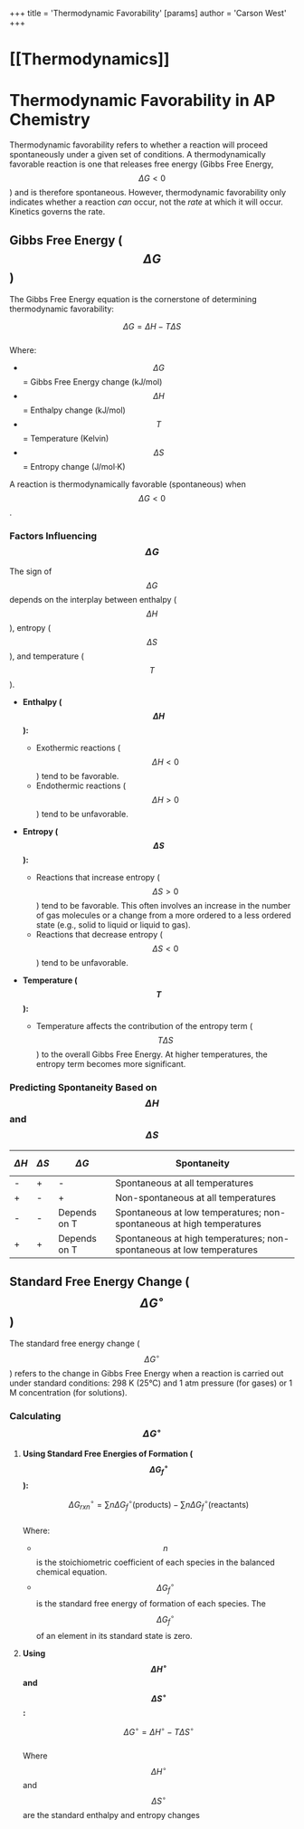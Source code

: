 +++
 title = 'Thermodynamic Favorability'
[params]
	author = 'Carson West'
+++
# [[Thermodynamics]]
# Thermodynamic Favorability in AP Chemistry

Thermodynamic favorability refers to whether a reaction will proceed spontaneously under a given set of conditions.  A thermodynamically favorable reaction is one that releases free energy (Gibbs Free Energy,  $$ \Delta G < 0 $$ ) and is therefore spontaneous.  However, thermodynamic favorability only indicates whether a reaction *can* occur, not the *rate* at which it will occur. Kinetics governs the rate.

## Gibbs Free Energy ( $$ \Delta G $$ )

The Gibbs Free Energy equation is the cornerstone of determining thermodynamic favorability:

 $$ \Delta G = \Delta H - T\Delta S $$  
Where:

*    $$ \Delta G $$  = Gibbs Free Energy change (kJ/mol)
*    $$ \Delta H $$  = Enthalpy change (kJ/mol) 
*    $$ T $$  = Temperature (Kelvin)
*    $$ \Delta S $$  = Entropy change (J/mol·K) 

A reaction is thermodynamically favorable (spontaneous) when  $$ \Delta G < 0 $$ .

### Factors Influencing  $$ \Delta G $$  
The sign of  $$ \Delta G $$  depends on the interplay between enthalpy ( $$ \Delta H $$ ), entropy ( $$ \Delta S $$ ), and temperature ( $$ T $$ ).

*   **Enthalpy ( $$ \Delta H $$ ):**
    *   Exothermic reactions ( $$ \Delta H < 0 $$ ) tend to be favorable.
    *   Endothermic reactions ( $$ \Delta H > 0 $$ ) tend to be unfavorable.

*   **Entropy ( $$ \Delta S $$ ):**
    *   Reactions that increase entropy ( $$ \Delta S > 0 $$ ) tend to be favorable.  This often involves an increase in the number of gas molecules or a change from a more ordered to a less ordered state (e.g., solid to liquid or liquid to gas).
    *   Reactions that decrease entropy ( $$ \Delta S < 0 $$ ) tend to be unfavorable.

*   **Temperature ( $$ T $$ ):**
    *   Temperature affects the contribution of the entropy term ( $$ T\Delta S $$ ) to the overall Gibbs Free Energy. At higher temperatures, the entropy term becomes more significant.

### Predicting Spontaneity Based on  $$ \Delta H $$  and  $$ \Delta S $$  
|  $$ \Delta H $$  |  $$ \Delta S $$  |  $$ \Delta G $$  | Spontaneity |
|---|---|---|---|
| - | + | - | Spontaneous at all temperatures |
| + | - | + | Non-spontaneous at all temperatures |
| - | - | Depends on T | Spontaneous at low temperatures; non-spontaneous at high temperatures |
| + | + | Depends on T | Spontaneous at high temperatures; non-spontaneous at low temperatures |

## Standard Free Energy Change ( $$ \Delta G^\circ $$ )

The standard free energy change ( $$ \Delta G^\circ $$ ) refers to the change in Gibbs Free Energy when a reaction is carried out under standard conditions: 298 K (25°C) and 1 atm pressure (for gases) or 1 M concentration (for solutions).

### Calculating  $$ \Delta G^\circ $$  
1.  **Using Standard Free Energies of Formation ( $$ \Delta G_f^\circ $$ ):**

     $$ \Delta G^\circ_{rxn} = \sum n\Delta G_f^\circ(\text{products}) - \sum n\Delta G_f^\circ(\text{reactants}) $$  
    Where:

    *    $$ n $$  is the stoichiometric coefficient of each species in the balanced chemical equation.
    *    $$ \Delta G_f^\circ $$  is the standard free energy of formation of each species.  The  $$ \Delta G_f^\circ $$  of an element in its standard state is zero.

2.  **Using  $$ \Delta H^\circ $$  and  $$ \Delta S^\circ $$ :**

     $$ \Delta G^\circ = \Delta H^\circ - T\Delta S^\circ $$  
    Where  $$ \Delta H^\circ $$  and  $$ \Delta S^\circ $$  are the standard enthalpy and entropy changes